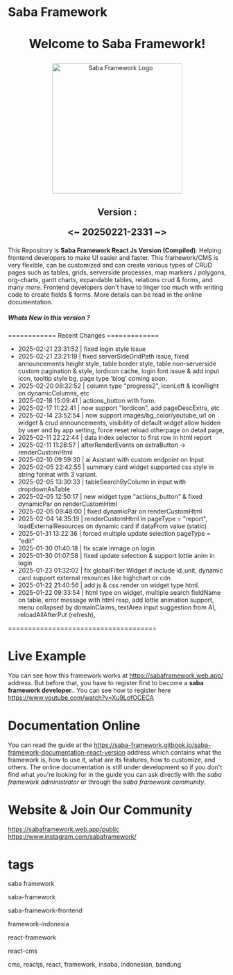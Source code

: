 <h1>Saba Framework</h1>

# <p align="center">Welcome to Saba Framework!</p>

<p align="center"><img src="https://res.cloudinary.com/insaba/image/upload/v1700625287/saba_framework/logo_saba_framework_gqw72y.png" alt="Saba Framework Logo" width="300"></p>

## <p align="center">Version : </p><p align="center"><~ 20250221-2331 ~></p>

This Repository is **Saba Framework React Js Version (Compiled)**. Helping frontend developers to make UI easier and faster. This framework/CMS is very flexible, can be customized and can create various types of CRUD pages such as tables, grids, serverside processes, map markers / polygons, org-charts, gantt charts, expandable tables, relations crud & forms, and many more. Frontend developers don't have to linger too much with writing code to create fields & forms. More details can be read in the online documentation.

##### Whats New in this version ?

============ Recent Changes =============

- 2025-02-21 23:31:52 | fixed login style issue
- 2025-02-21 23:21:19 | fixed serverSideGridPath issue, fixed announcements height style, table border style, table non-serverside custom pagination & style, lordicon cache, login font issue & add input icon, tooltip style bg, page type 'blog' coming soon.
- 2025-02-20 08:32:52 | column type "progress2", iconLeft & iconRight on dynamicColumns, etc
- 2025-02-18 15:09:41 | actions_button with form.
- 2025-02-17 11:22:41 | now support "lordicon", add pageDescExtra, etc
- 2025-02-14 23:52:54 | now support images/bg_color/youtube_url on widget & crud announcements, visibility of default widget allow hidden by user and by app setting, force reset reload otherpage on detail page,
- 2025-02-11 22:22:44 | data index selector to first row in html report
- 2025-02-11 11:28:57 | afterRenderEvents on extraButton -> renderCustomHtml
- 2025-02-10 09:59:30 | ai Asistant with custom endpoint on Input
- 2025-02-05 22:42:55 | summary card widget supported css style in string format with 3 variant.
- 2025-02-05 13:30:33 | tableSearchByColumn in input with dropdownAsTable
- 2025-02-05 12:50:17 | new widget type "actions_button" & fixed dynamicPar on renderCustomHtml
- 2025-02-05 09:48:00 | fixed dynamicPar on renderCustomHtml
- 2025-02-04 14:35:19 | renderCustomHtml in pageType = "report", loadExternalResources  on dynamic card if dataFrom value (static)
- 2025-01-31 13:22:36 | forced multiple update selection pageType = "edit"
- 2025-01-30 01:40:18 | fix scale inmage on login
- 2025-01-30 01:07:58 | fixed update selection & support lottie anim in login
- 2025-01-23 01:32:02 | fix globalFilter Widget if include id_unit,  dynamic card support external resources like highchart or cdn
- 2025-01-22 21:40:56 | add js & css render on widget type html.
- 2025-01-22 09:33:54 | html type on widget, multiple search fieldName on table, error message with html resp,  add lottie animation support, menu collapsed by domainClaims, textArea input suggestion from AI, reloadAllAfterPut (refresh),

=====================================

# Live Example

You can see how this framework works at https://sabaframework.web.app/ address. But before that, you have to register first to become a **saba framework developer.**. You can see how to register here https://www.youtube.com/watch?v=Xu9LofOCECA

# Documentation Online

You can read the guide at the https://saba-framework.gitbook.io/saba-framework-documentation-react-version address which contains what the framework is, how to use it, what are its features, how to customize, and others. The online documentation is still under development so if you don't find what you're looking for in the guide you can ask directly with the _saba framework administrator_ or through the _saba framework community_.

# Website & Join Our Community

https://sabaframework.web.app/public
https://www.instagram.com/sabaframework/

# tags

<p>saba framework</p>
<p>saba-framework</p>
<p>saba-framework-frontend</p>
<p>framework-indonesia</p>
<p>react-framework</p>
<p>react-cms</p>
<p>cms, reactjs, react, framework, insaba, indonesian, bandung</p>
